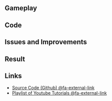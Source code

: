 ## Gameplay

## Code

## Issues and Improvements

## Result

## Links

 * [Source Code (Github) @fa-external-link ](https://github.com/Nick-Pearson/Transport-Game)
 * [Playlist of Youtube Tutorials @fa-external-link ](https://www.youtube.com/playlist?list=PLbqSTeoMZd-JmdgzeDP5OFeDzDo9xQ1ZW)

